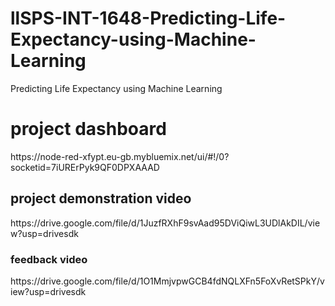 # llSPS-INT-1648-Predicting-Life-Expectancy-using-Machine-Learning
Predicting Life Expectancy using Machine Learning
<h1>
project dashboard
 </h1>
https://node-red-xfypt.eu-gb.mybluemix.net/ui/#!/0?socketid=7iURErPyk9QF0DPXAAAD
<h2>
project demonstration video
 </h2>
https://drive.google.com/file/d/1JuzfRXhF9svAad95DViQiwL3UDlAkDIL/view?usp=drivesdk
<h3>
feedback video
</h3>
 https://drive.google.com/file/d/1O1MmjvpwGCB4fdNQLXFn5FoXvRetSPkY/view?usp=drivesdk
